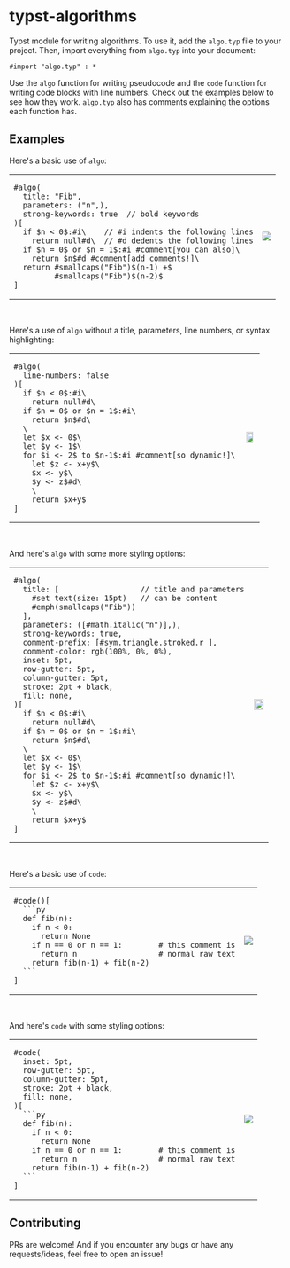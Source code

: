 # typst-algorithms

Typst module for writing algorithms. To use it, add the `algo.typ` file to your project. Then, import everything from `algo.typ` into your document:

```typst
#import "algo.typ" : *
```

Use the `algo` function for writing pseudocode and the `code` function for writing code blocks with line numbers. Check out the examples below to see how they work. `algo.typ` also has comments explaining the options each function has.

## Examples

Here's a basic use of `algo`:

<table>
<tr>
<td>

```typst
#algo(
  title: "Fib",
  parameters: ("n",),
  strong-keywords: true  // bold keywords
)[
  if $n < 0$:#i\    // #i indents the following lines
    return null#d\  // #d dedents the following lines
  if $n = 0$ or $n = 1$:#i #comment[you can also]\
    return $n$#d #comment[add comments!]\
  return #smallcaps("Fib")$(n-1) +$
         #smallcaps("Fib")$(n-2)$
]
```

</td>
<td align="center">
<img src="https://user-images.githubusercontent.com/40146328/235323240-e59ed7e2-ebb6-4b80-8742-eb171dd3721e.png" />
</td>
</tr>
</table>

<br />

Here's a use of `algo` without a title, parameters, line numbers, or syntax highlighting:

<table>
<tr>
<td>

```typst
#algo(
  line-numbers: false
)[
  if $n < 0$:#i\
    return null#d\
  if $n = 0$ or $n = 1$:#i\
    return $n$#d\
  \
  let $x <- 0$\
  let $y <- 1$\
  for $i <- 2$ to $n-1$:#i #comment[so dynamic!]\
    let $z <- x+y$\
    $x <- y$\
    $y <- z$#d\
    \
    return $x+y$  
]
```

</td>
<td align="center">
<img src="https://user-images.githubusercontent.com/40146328/235323261-d6e7a42c-ffb7-4c3a-bd2a-4c8fc2df5f36.png" width="80%" />
</td>
</tr>
</table>

<br />

And here's `algo` with some more styling options:

<table>
<tr>
<td>

```typst
#algo(
  title: [                  // title and parameters
    #set text(size: 15pt)   // can be content
    #emph(smallcaps("Fib"))
  ],
  parameters: ([#math.italic("n")],),
  strong-keywords: true,
  comment-prefix: [#sym.triangle.stroked.r ],
  comment-color: rgb(100%, 0%, 0%),
  inset: 5pt,
  row-gutter: 5pt,
  column-gutter: 5pt,
  stroke: 2pt + black,
  fill: none,
)[
  if $n < 0$:#i\
    return null#d\
  if $n = 0$ or $n = 1$:#i\
    return $n$#d\
  \
  let $x <- 0$\
  let $y <- 1$\
  for $i <- 2$ to $n-1$:#i #comment[so dynamic!]\
    let $z <- x+y$\
    $x <- y$\
    $y <- z$#d\
    \
    return $x+y$  
]
```

</td>
<td align="center">
<img src="https://user-images.githubusercontent.com/40146328/235323500-00ee9771-53d0-4d9e-811b-f1729832155e.png" width="90%" />
</td>
</tr>
</table>

<br />

Here's a basic use of `code`:

<table>
<tr>
<td>

````typst
#code()[
  ```py
  def fib(n):
    if n < 0:
      return None
    if n == 0 or n == 1:        # this comment is
      return n                  # normal raw text
    return fib(n-1) + fib(n-2)
  ```
]
````

</td>
<td align="center">
<img src="https://user-images.githubusercontent.com/40146328/235324088-a3596e0b-af90-4da3-b326-2de11158baac.png" />
</td>
</tr>
</table>

<br />

And here's `code` with some styling options:

<table>
<tr>
<td>

````typst
#code(
  inset: 5pt,
  row-gutter: 5pt,
  column-gutter: 5pt,
  stroke: 2pt + black,
  fill: none,
)[
  ```py
  def fib(n):
    if n < 0:
      return None
    if n == 0 or n == 1:        # this comment is
      return n                  # normal raw text
    return fib(n-1) + fib(n-2)
  ```
]
````

</td>
<td align="center">
<img src="https://user-images.githubusercontent.com/40146328/235324247-08438d8b-822a-4795-a78b-a56b95a1c0c0.png" />
</td>
</tr>
</table>

## Contributing

PRs are welcome! And if you encounter any bugs or have any requests/ideas, feel free to open an issue!
